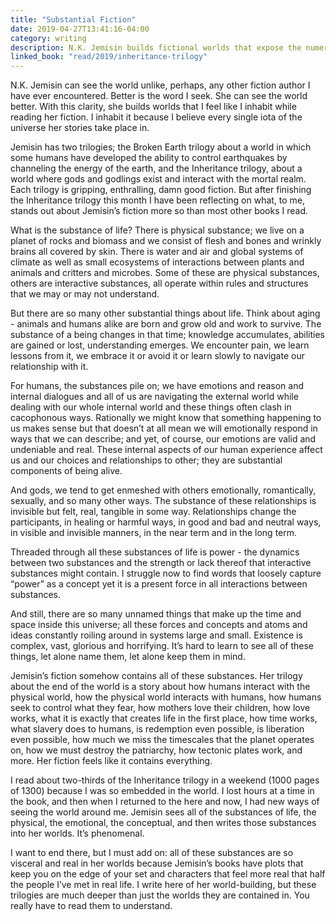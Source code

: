 ```yaml
---
title: "Substantial Fiction"
date: 2019-04-27T13:41:16-04:00
category: writing
description: N.K. Jemisin builds fictional worlds that expose the numerous substances of life.
linked_book: "read/2019/inheritance-trilogy"
---
```


N.K. Jemisin can see the world unlike, perhaps, any other fiction author I have ever encountered. Better is the word I seek. She can see the world better. With this clarity, she builds worlds that I feel like I inhabit while reading her fiction. I inhabit it because I believe every single iota of the universe her stories take place in.

Jemisin has two trilogies; the Broken Earth trilogy about a world in which some humans have developed the ability to control earthquakes by channeling the energy of the earth, and the Inheritance trilogy, about a world where gods and godlings exist and interact with the mortal realm. Each trilogy is gripping, enthralling, damn good fiction. But after finishing the Inheritance trilogy this month I have been reflecting on what, to me, stands out about Jemisin’s fiction more so than most other books I read.

What is the substance of life? There is physical substance; we live on a planet of rocks and biomass and we consist of flesh and bones and wrinkly brains all covered by skin. There is water and air and global systems of climate as well as small ecosystems of interactions between plants and animals and critters and microbes. Some of these are physical substances, others are interactive substances, all operate within rules and structures that we may or may not understand.

But there are so many other substantial things about life. Think about aging - animals and humans alike are born and grow old and work to survive. The substance of a being changes in that time; knowledge accumulates, abilities are gained or lost, understanding emerges. We encounter pain, we learn lessons from it, we embrace it or avoid it or learn slowly to navigate our relationship with it.

For humans, the substances pile on; we have emotions and reason and internal dialogues and all of us are navigating the external world while dealing with our whole internal world and these things often clash in cacophonous ways. Rationally we might know that something happening to us makes sense but that doesn’t at all mean we will emotionally respond in ways that we can describe; and yet, of course, our emotions are valid and undeniable and real. These internal aspects of our human experience affect us and our choices and relationships to other; they are substantial components of being alive.

And gods, we tend to get enmeshed with others emotionally, romantically, sexually, and so many other ways. The substance of these relationships is invisible but felt, real, tangible in some way. Relationships change the participants, in healing or harmful ways, in good and bad and neutral ways, in visible and invisible manners, in the near term and in the long term.

Threaded through all these substances of life is power - the dynamics between two substances and the strength or lack thereof that interactive substances might contain. I struggle now to find words that loosely capture “power” as a concept yet it is a present force in all interactions between substances.

And still, there are so many unnamed things that make up the time and space inside this universe; all these forces and concepts and atoms and ideas constantly roiling around in systems large and small. Existence is complex, vast, glorious and horrifying. It’s hard to learn to see all of these things, let alone name them, let alone keep them in mind.

Jemisin’s fiction somehow contains all of these substances. Her trilogy about the end of the world is a story about how humans interact with the physical world, how the physical world interacts with humans, how humans seek to control what they fear, how mothers love their children, how love works, what it is exactly that creates life in the first place, how time works, what slavery does to humans, is redemption even possible, is liberation even possible, how much we miss the timescales that the planet operates on, how we must destroy the patriarchy, how tectonic plates work, and more. Her fiction feels like it contains everything.

I read about two-thirds of the Inheritance trilogy in a weekend (1000 pages of 1300) because I was so embedded in the world. I lost hours at a time in the book, and then when I returned to the here and now, I had new ways of seeing the world around me. Jemisin sees all of the substances of life, the physical, the emotional, the conceptual, and then writes those substances into her worlds. It’s phenomenal.

I want to end there, but I must add on: all of these substances are so visceral and real in her worlds because Jemisin’s books have plots that keep you on the edge of your set and characters that feel more real that half the people I’ve met in real life. I write here of her world-building, but these trilogies are much deeper than just the worlds they are contained in. You really have to read them to understand.

